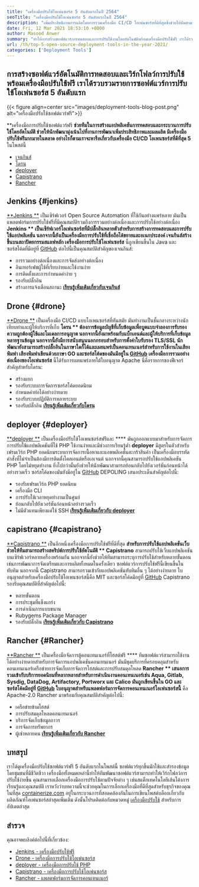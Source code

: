 ```yaml
---
title: "เครื่องมือปรับใช้โอเพ่นซอร์ส 5 อันดับแรกในปี 2564" 
seoTitle: "เครื่องมือปรับใช้โอเพ่นซอร์ส 5 อันดับแรกในปี 2564" 
description: "เพิ่มประสิทธิภาพการผลิตโดยการรวมเครื่องมือ CI/CD โอเพ่นซอร์สที่ดีที่สุดซึ่งช่วยให้ทีมสามารถสร้างซอฟต์แวร์การทดสอบและกระบวนการปรับใช้โดยอัตโนมัติ" 
date: Fri, 12 Mar 2021 18:53:10 +0000
author: Masood Anwer
summary: "ทำให้การสร้างซอฟต์แวร์การทดสอบและการปรับใช้งานโดยอัตโนมัติพร้อมเครื่องมือปรับใช้ฟรี เราได้รวบรวมรายการซอฟต์แวร์การปรับใช้โอเพ่นซอร์ส 5 อันดับแรก" 
url: /th/top-5-open-source-deployment-tools-in-the-year-2021/
categories: ['Deployment Tools']
---
```


## การสร้างซอฟต์แวร์อัตโนมัติการทดสอบและเวิร์กโฟลว์การปรับใช้พร้อมเครื่องมือปรับใช้ฟรี เราได้รวบรวมรายการซอฟต์แวร์การปรับใช้โอเพ่นซอร์ส 5 อันดับแรก

{{< figure align=center src="images/deployment-tools-blog-post.png" alt="เครื่องมือปรับใช้ซอฟต์แวร์ฟรี">}}

**เครื่องมือการปรับใช้ซอฟต์แวร์ฟรี  **ช่วยทีมในการสร้างแอปพลิเคชันการทดสอบและกระบวนการปรับใช้โดยอัตโนมัติ ช่วยให้นักพัฒนามุ่งเน้นไปที่งานการพัฒนาเพิ่มประสิทธิภาพและผลผลิต มีเครื่องมือปรับใช้ฟรีมากมายในตลาด อย่างไรก็ตามเราจะหารือเกี่ยวกับเครื่องมือ CI/CD โอเพนซอร์สที่ดีที่สุด 5**   ในโพสต์นี้
  * [เจนกินส์][1]
  * [โดรน][2]
  * [deployer][3]
  * [Capistrano][4]
  * [Rancher][5]

## Jenkins   {#jenkins}
[**Jenkins **][6] เป็นเซิร์ฟเวอร์ Open Source Automation ที่ใช้กันอย่างแพร่หลาย มันเป็นแพลตฟอร์มการปรับใช้ฟรีที่มีคุณสมบัติรวมถึงการรวมอย่างต่อเนื่องและการปรับใช้อย่างต่อเนื่อง  **Jenkins **  เป็นเซิร์ฟเวอร์โอเพ่นซอร์สที่มีปลั๊กอินหลายตัวสำหรับการสร้างการทดสอบและการปรับใช้แอปพลิเคชัน นอกจากนี้ยังเป็นเครื่องมือการปรับใช้ที่เชื่อถือได้ขยายและอเนกประสงค์ เจนกินส์สร้างขึ้นบนสถาปัตยกรรมสแลฟหลัก เครื่องมือการปรับใช้โอเพ่นซอร์ส**  นี้ถูกเขียนขึ้นใน Java และซอร์สโค้ดที่มีอยู่ที่ [GitHub][7]
ต่อไปนี้เป็นคุณสมบัติสำคัญของเจนกินส์:
  * การรวมอย่างต่อเนื่องและการจัดส่งอย่างต่อเนื่อง
  * อินเทอร์เฟซผู้ใช้ที่เรียบง่ายและใช้งานง่าย
  * การติดตั้งและการกำหนดค่าง่าย ๆ
  * รองรับปลั๊กอิน
  * สร้างการแจ้งเตือนสถานะ
[**เรียนรู้เพิ่มเติมเกี่ยวกับเจนกินส์** ][8]

## Drone   {#drone}
[**Drone **][9] เป็นเครื่องมือ CI/CD แบบโอเพนซอร์สที่ทันสมัย มันทำงานเป็นชั้นกลางระหว่างนักเทียบท่าและผู้ให้บริการที่เก็บ  **โดรน **  ต้องการข้อมูลบัญชีที่เก็บข้อมูลเพื่อบูตแบบจำลองการรับรองความถูกต้องผู้ใช้และโมเดลการอนุญาต นอกจากนี้ยังมาพร้อมกับแบ็กเอนด์และผู้ให้บริการที่เก็บข้อมูลหลายฐานข้อมูล นอกจากนี้ยังมีการสนับสนุนนอกกรอบสำหรับการตั้งค่าใบรับรอง TLS/SSL นักพัฒนายังสามารถสร้างปลั๊กอินในภาษาใดก็ได้และเผยแพร่เป็นคอนเทนเนอร์สำหรับการใช้งานในเสียงพึมพำ เสียงพึมพำเขียนด้วยภาษา GO และซอร์สโค้ดของมันมีอยู่ใน [GitHub][10] เครื่องมือการรวมอย่างต่อเนื่องของโอเพ่นซอร์ส**  นี้ได้รับการเผยแพร่ภายใต้ใบอนุญาต Apache
นี่คือรายการของฟีเจอร์สำคัญสำหรับโดรน:
  * สร้างแยก
  * รองรับระบบการจัดการซอร์สโค้ดยอดนิยม
  * กำหนดค่าท่อได้อย่างง่ายดาย
  * รองรับระบบปฏิบัติการหลายระบบ
  * รองรับปลั๊กอิน
[**เรียนรู้เพิ่มเติมเกี่ยวกับโดรน** ][11]

## deployer   {#deployer}
[**deployer **][12] เป็นเครื่องมือปรับใช้โอเพนซอร์สฟรีและ  ****  มันถูกออกแบบมาสำหรับการจัดการการปรับใช้แอปพลิเคชันที่ใช้ PHP ใช้งานง่ายและมีช่วงการเรียนรู้ต่ำ  **deployer**   มีสูตรในตัวสำหรับเฟรมเวิร์ก PHP ยอดนิยมระบบการจัดการเนื้อหาและแอพพลิเคชั่นตะกร้าสินค้า เป็นเครื่องมือบรรทัดคำสั่งที่ไม่จำเป็นต้องมีการติดตั้งไคลเอนต์หรือเอเจนต์ นอกจากนี้คุณสามารถปรับใช้แอปพลิเคชัน PHP โดยไม่หยุดทำงาน ยิ่งไปกว่านั้นยังช่วยให้นักพัฒนาสามารถย้อนกลับไปยังเวอร์ชันก่อนหน้าได้อย่างรวดเร็ว ซอร์สโค้ดของมันยังมีอยู่ใน [GitHub][13]
DEPOLING เสนอประเด็นสำคัญต่อไปนี้:
  * รองรับเฟรมเวิร์ก PHP ยอดนิยม
  * เครื่องมือ CLI
  * การปรับใช้เวลาหยุดทำงานเป็นศูนย์
  * ย้อนกลับไปยังเวอร์ชันก่อนหน้าอย่างรวดเร็ว
  * ไม่มีตัวแทนเพียงแค่ใช้ SSH
[**เรียนรู้เพิ่มเติมเกี่ยวกับ deployer** ][14]

## capistrano   {#capistrano}
[**Capistrano **][15] เป็นอีกหนึ่งเครื่องมือการปรับใช้ฟรีที่ดีที่สุด  **สำหรับการปรับใช้แอปพลิเคชันเว็บ ช่วยให้ทีมสามารถสร้างสคริปต์การปรับใช้อัตโนมัติ **  Capistrano**  สามารถปรับใช้เว็บแอปพลิเคชันบนเซิร์ฟเวอร์หลายเครื่องพร้อมกัน นอกจากนี้ยังช่วยให้ทีมสามารถระบุการปรับใช้สำหรับหลายขั้นตอนเช่นการพัฒนาการจัดเตรียมและการผลิตทั้งหมดในครั้งเดียว ซอฟต์แวร์การปรับใช้ฟรีนี้เขียนขึ้นในทับทิม นอกจากนี้ Capistrano สามารถรวมเข้ากับแอปพลิเคชันทับทิมอื่น ๆ ได้อย่างง่ายดาย ใบอนุญาตสำหรับเครื่องมือปรับใช้โอเพนซอร์สนี้คือ MIT และซอร์สโค้ดมีอยู่ที่ [GitHub][16]
Capistrano รองรับคุณสมบัติที่สำคัญต่อไปนี้:
  * หลายขั้นตอน
  * การประชุมที่แข็งแกร่ง
  * การดำเนินการแบบขนาน
  * Rubygems Package Manager
  * รองรับปลั๊กอิน
[**เรียนรู้เพิ่มเติมเกี่ยวกับ Capistrano** ][17]

## Rancher   {#Rancher}
[**Rancher **][18] เป็นเครื่องมือจัดการตู้คอนเทนเนอร์ที่โฮสต์ฟรี  ****  ทีมซอฟต์แวร์สามารถใช้งานได้อย่างง่ายดายสำหรับการจัดการแอปพลิเคชันคอนเทนเนอร์ มันมีชุดบริการที่ครอบคลุมสำหรับคอนเทนเนอร์เครือข่ายการจัดเก็บการจัดการโฮสต์และการปรับสมดุลโหลด  **Rancher **  เสนอการรวมเข้ากับบริการยอดนิยมที่หลากหลายสำหรับการดำเนินงานคอนเทนเนอร์เช่น Aqua, Gitlab, Sysdig, DataDog, Artifactory, Portworx และ Calico มันถูกเขียนขึ้นใน GO และซอร์สโค้ดมีอยู่ที่ [GitHub][19] ใบอนุญาตสำหรับแพลตฟอร์มการจัดการคอนเทนเนอร์โอเพ่นซอร์สนี้**  คือ Apache-2.0
Rancher มาพร้อมกับคุณสมบัติสำคัญต่อไปนี้:
  * เครือข่ายข้ามโฮสต์
  * การปรับสมดุลโหลดคอนเทนเนอร์
  * บริการจัดเก็บข้อมูลถาวร
  * การจัดการทรัพยากร
  * ผู้เช่าหลายคน
[**เรียนรู้เพิ่มเติมเกี่ยวกับ Rancher** ][20]

## บทสรุป
เราได้ดูเครื่องมือปรับใช้ซอฟต์แวร์ฟรี 5 อันดับแรกในโพสต์นี้ ซอฟต์แวร์ทุกชิ้นมักใช้และสำรองข้อมูลโดยชุมชนที่มีชีวิตชีวา เครื่องมือทั้งหมดเหล่านี้ทำให้ทีมพัฒนาซอฟต์แวร์สามารถทำให้เวิร์กโฟลว์การปรับใช้ง่ายขึ้น คุณสามารถเลือกเครื่องมือการปรับใช้ตามปัจจัยต่าง ๆ เช่นสแต็กเทคโนโลยีเส้นโค้งการเรียนรู้และคุณสมบัติ เราหวังว่าบทความนี้จะช่วยคุณในการเลือกเครื่องมือที่ดีที่สุดสำหรับธุรกิจของคุณ
ในที่สุด [containerize.com][21] อยู่ในกระบวนการที่สอดคล้องกันในการเขียนโพสต์บล็อกเกี่ยวกับผลิตภัณฑ์โอเพ่นซอร์สล่าสุดเพิ่มเติม ดังนั้นโปรดติดต่อกับหมวดหมู่ [เครื่องมือปรับใช้][22] สำหรับการอัปเดตล่าสุด

## สำรวจ
คุณอาจพบลิงค์ต่อไปนี้ที่เกี่ยวข้อง:
  * [Jenkins - เครื่องมือปรับใช้ฟรี][6]
  * [Drone - เครื่องมือการปรับใช้โอเพ่นซอร์ส][9]
  * [deployer - เครื่องมือการปรับใช้ PHP][12]
  * [Capistrano - เครื่องมือการปรับใช้โอเพ่นซอร์ส][15]
  * [Rancher - แพลตฟอร์มการจัดการคอนเทนเนอร์][18]

  
[1]: #Jenkins
[2]: #Drone
[3]: #Deployer
[4]: #Capistrano
[5]: #Rancher
[6]: https://products.containerize.com/deployment-tools/jenkins
[7]: https://github.com/jenkinsci/jenkins
[8]: https://www.jenkins.io
[9]: https://products.containerize.com/deployment-tools/drone
[10]: https://github.com/drone/drone
[11]: https://www.drone.io
[12]: https://products.containerize.com/deployment-tools/deployer
[13]: https://github.com/deployphp/deployer
[14]: https://deployer.org
[15]: https://products.containerize.com/deployment-tools/capistrano
[16]: https://github.com/capistrano/capistrano
[17]: https://capistranorb.com
[18]: https://products.containerize.com/deployment-tools/rancher
[19]: https://github.com/rancher/rancher
[20]: https://rancher.com
[21]: https://containerize.com
[22]: https://blog.containerize.com/category/deployment-tools/
